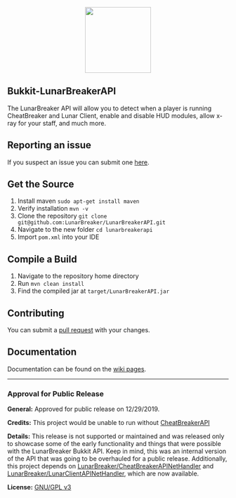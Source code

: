 
<p align="center">
    <img src="hyzeria.com/LunarBreaker.png" width="150" height="150"/>
</p>

## Bukkit-LunarBreakerAPI

The LunarBreaker API will allow you to detect when a player is running CheatBreaker and Lunar Client, enable and disable HUD modules, allow x-ray for your staff, and much more.

## Reporting an issue

If you suspect an issue you can submit one [here](https://github.com/CoOwner/LunarBreakerAPI/issues).

## Get the Source

1. Install maven `sudo apt-get install maven`
2. Verify installation `mvn -v`
3. Clone the repository `git clone git@github.com:LunarBreaker/LunarBreakerAPI.git`
4. Navigate to the new folder `cd lunarbreakerapi`
5. Import `pom.xml` into your IDE

## Compile a Build

1. Navigate to the repository home directory
2. Run `mvn clean install`
3. Find the compiled jar at `target/LunarBreakerAPI.jar`

## Contributing

You can submit a [pull request](https://github.com/CoOwner/LunarBreakerAPI/pulls) with your changes.

## Documentation

Documentation can be found on the [wiki pages](https://github.com/CoOwner/LunarBreakerAPI/wiki).

---

### Approval for Public Release

**General:** Approved for public release on 12/29/2019.

**Credits:** This project would be unable to run without [CheatBreakerAPI](https://github.com/CheatBreaker/CheatBreakerAPI)

**Details:** This release is not supported or maintained and was released only to showcase some of the early functionality and things that were possible with the LunarBreaker Bukkit API. Keep in mind, this was an internal version of the API that was going to be overhauled for a public release. Additionally, this project depends on [LunarBreaker/CheatBreakerAPINetHandler](https://github.com/CoOwner/CheatBreakerAPINetHandler) and [LunarBreaker/LunarClientAPINetHandler](https://github.com/CoOwner/LunarClientAPINetHandler), which are now available.

**License:** [GNU/GPL v3](https://github.com/CoOwner/LunarBreakerAPI/blob/master/LICENSE)
